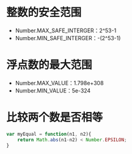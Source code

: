 # 整数的安全范围
- Number.MAX_SAFE_INTERGER：2^53-1
- Number.MIN_SAFE_INTERGER：-(2^53-1)
# 浮点数的最大范围
- Number.MAX_VALUE：1.798e+308
- Number.MIN_VALUE：5e-324
# 比较两个数是否相等
```javascript
var myEqual = function(n1, n2){
    return Math.abs(n1-n2) < Number.EPSILON;
}
```